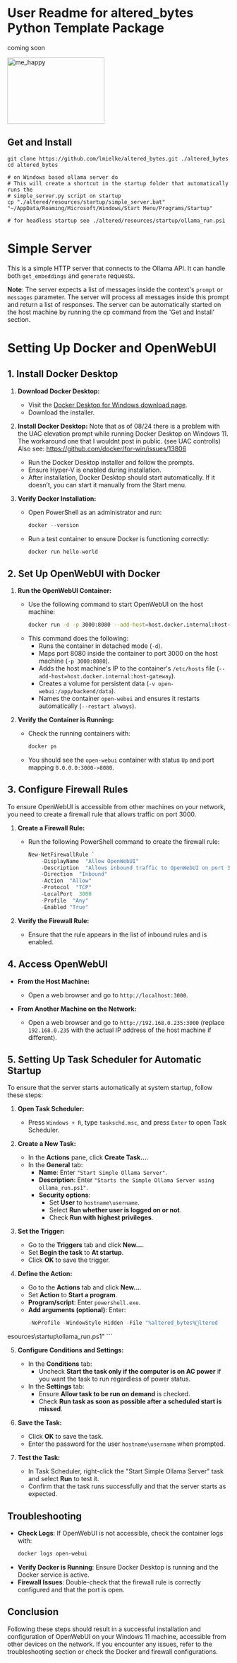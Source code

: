 
# User Readme for altered_bytes Python Template Package

coming soon

<img src="https://drive.google.com/uc?id=1C8LBRduuHTgN8tWDqna_eH5lvqhTUQR4" alt="me_happy" class="plain" height="150px" width="220px">

## Get and Install

```shell
git clone https://github.com/lmielke/altered_bytes.git ./altered_bytes
cd altered_bytes

# on Windows based ollama server do
# This will create a shortcut in the startup folder that automatically runs the 
# simple_server.py script on startup
cp "./altered/resources/startup/simple_server.bat" "~/AppData/Roaming/Microsoft/Windows/Start Menu/Programs/Startup"

# for headless startup see ./altered/resources/startup/ollama_run.ps1
```

# Simple Server

This is a simple HTTP server that connects to the Ollama API. It can handle both `get_embeddings` and `generate` requests. 

**Note**: The server expects a list of messages inside the context's `prompt` or `messages` parameter. The server will process all messages inside this prompt and return a list of responses. The server can be automatically started on the host machine by running the cp command from the 'Get and Install' section.

# Setting Up Docker and OpenWebUI

## 1. Install Docker Desktop

1. **Download Docker Desktop:**
   - Visit the [Docker Desktop for Windows download page](https://www.docker.com/products/docker-desktop).
   - Download the installer.

2. **Install Docker Desktop:**
Note that as of 08/24 there is a problem with the UAC elevation prompt while running Docker Desktop on Windows 11. The workaround one that I wouldnt post in public. (see UAC controlls)
Also see: https://github.com/docker/for-win/issues/13806
   - Run the Docker Desktop installer and follow the prompts.
   - Ensure Hyper-V is enabled during installation.
   - After installation, Docker Desktop should start automatically. If it doesn’t, you can start it manually from the Start menu.

3. **Verify Docker Installation:**
   - Open PowerShell as an administrator and run:
     ```powershell
     docker --version
     ```
   - Run a test container to ensure Docker is functioning correctly:
     ```powershell
     docker run hello-world
     ```

## 2. Set Up OpenWebUI with Docker

1. **Run the OpenWebUI Container:**
   - Use the following command to start OpenWebUI on the host machine:
     ```bash
     docker run -d -p 3000:8080 --add-host=host.docker.internal:host-gateway -v open-webui:/app/backend/data --name open-webui --restart always ghcr.io/open-webui/open-webui:main
     ```
   - This command does the following:
     - Runs the container in detached mode (`-d`).
     - Maps port 8080 inside the container to port 3000 on the host machine (`-p 3000:8080`).
     - Adds the host machine's IP to the container's `/etc/hosts` file (`--add-host=host.docker.internal:host-gateway`).
     - Creates a volume for persistent data (`-v open-webui:/app/backend/data`).
     - Names the container `open-webui` and ensures it restarts automatically (`--restart always`).

2. **Verify the Container is Running:**
   - Check the running containers with:
     ```bash
     docker ps
     ```
   - You should see the `open-webui` container with status `Up` and port mapping `0.0.0.0:3000->8080`.

## 3. Configure Firewall Rules

To ensure OpenWebUI is accessible from other machines on your network, you need to create a firewall rule that allows traffic on port 3000.

1. **Create a Firewall Rule:**
   - Run the following PowerShell command to create the firewall rule:

     ```powershell
     New-NetFirewallRule `
         -DisplayName  "Allow OpenWebUI"
         -Description  "Allows inbound traffic to OpenWebUI on port 3000"
         -Direction  "Inbound"
         -Action  "Allow"
         -Protocol  "TCP"
         -LocalPort  3000
         -Profile  "Any"
         -Enabled "True"
     ```

2. **Verify the Firewall Rule:**
   - Ensure that the rule appears in the list of inbound rules and is enabled.

## 4. Access OpenWebUI

- **From the Host Machine:**
  - Open a web browser and go to `http://localhost:3000`.

- **From Another Machine on the Network:**
  - Open a web browser and go to `http://192.168.0.235:3000` (replace `192.168.0.235` with the actual IP address of the host machine if different).

## 5. Setting Up Task Scheduler for Automatic Startup

To ensure that the server starts automatically at system startup, follow these steps:

1. **Open Task Scheduler:**
   - Press `Windows + R`, type `taskschd.msc`, and press `Enter` to open Task Scheduler.

2. **Create a New Task:**
   - In the **Actions** pane, click **Create Task...**.
   - In the **General** tab:
     - **Name**: Enter `"Start Simple Ollama Server"`.
     - **Description**: Enter `"Starts the Simple Ollama Server using ollama_run.ps1"`.
     - **Security options**:
       - Set **User** to `hostname\username`.
       - Select **Run whether user is logged on or not**.
       - Check **Run with highest privileges**.

3. **Set the Trigger:**
   - Go to the **Triggers** tab and click **New...**.
   - Set **Begin the task** to **At startup**.
   - Click **OK** to save the trigger.

4. **Define the Action:**
   - Go to the **Actions** tab and click **New...**.
   - Set **Action** to **Start a program**.
   - **Program/script**: Enter `powershell.exe`.
   - **Add arguments (optional)**: Enter:
     ```powershell
     -NoProfile -WindowStyle Hidden -File "%altered_bytes%ltered
esources\startup\ollama_run.ps1"
     ```

5. **Configure Conditions and Settings:**
   - In the **Conditions** tab:
     - Uncheck **Start the task only if the computer is on AC power** if you want the task to run regardless of power status.
   - In the **Settings** tab:
     - Ensure **Allow task to be run on demand** is checked.
     - Check **Run task as soon as possible after a scheduled start is missed**.

6. **Save the Task:**
   - Click **OK** to save the task.
   - Enter the password for the user `hostname\username` when prompted.

7. **Test the Task:**
   - In Task Scheduler, right-click the "Start Simple Ollama Server" task and select **Run** to test it.
   - Confirm that the task runs successfully and that the server starts as expected.

## Troubleshooting

- **Check Logs**: If OpenWebUI is not accessible, check the container logs with:
  ```bash
  docker logs open-webui
  ```
- **Verify Docker is Running**: Ensure Docker Desktop is running and the Docker service is active.
- **Firewall Issues**: Double-check that the firewall rule is correctly configured and that the port is open.

## Conclusion

Following these steps should result in a successful installation and configuration of OpenWebUI on your Windows 11 machine, accessible from other devices on the network. If you encounter any issues, refer to the troubleshooting section or check the Docker and firewall configurations.
